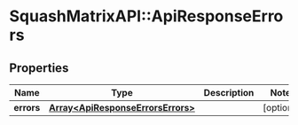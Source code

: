 # SquashMatrixAPI::ApiResponseErrors

## Properties
Name | Type | Description | Notes
------------ | ------------- | ------------- | -------------
**errors** | [**Array&lt;ApiResponseErrorsErrors&gt;**](ApiResponseErrorsErrors.md) |  | [optional] 


